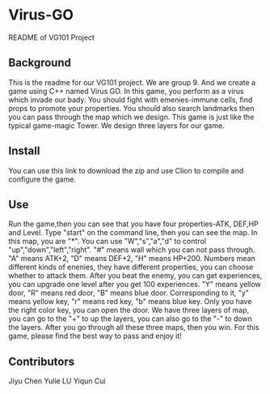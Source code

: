 # Virus-GO
README of VG101 Project

## Background
This is the readme for our VG101 project. We are group 9. And we create a game using C++ named Virus GO. 
In this game, you perform as a virus which invade our bady. You should fight with emenies-immune cells, find props to promote your properties. You should also search landmarks then you can pass through the map which we design. This game is just like the typical game-magic Tower. We design three layers for our game. 

## Install

You can use this link to download the zip and use Clion to compile and configure the game.

## Use
Run the game,then you can see that you have four properties-ATK, DEF,HP and Level. Type "start" on the command line, then you can see the map. In this map, you are "*". You can use "W","s","a","d" to control "up","down","left","right". "#" means wall which you can not pass through. "A" means ATK+2, "D" means DEF+2, "H" means HP+200. Numbers mean different kinds of enenies, they have different properties, you can choose whether to attack them. After you beat the enemy, you can get experiences, you can upgrade one level after you get 100 experiences. "Y" means yellow door, "R" means red door, "B" means blue door. Corresponding to it, "y" means yellow key, "r" means red key, "b" means blue key. Only you have the right color key, you can open the door. We have three layers of map, you can go to the "+" to up the layers, you can also go to the "-" to down the layers. After you go through all these three maps, then you win.
For this game, please find the best way to pass and enjoy it!

## Contributors
Jiyu Chen
Yulie LU
Yiqun Cui
